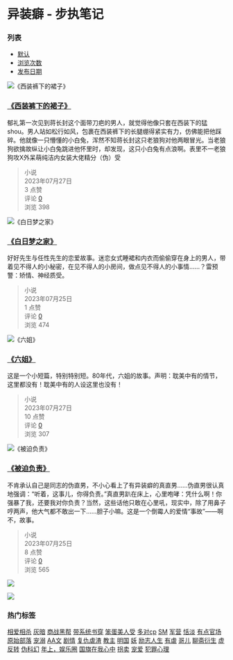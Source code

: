# 异装癖 - 步执笔记

### 列表

- [默认](?orderway=asc&orderby=default)
- [浏览次数](?orderway=desc&orderby=views)
- [发布日期](?orderway=desc&orderby=id)

![《西装裤下的裙子》](https://www.boluobiji.com/uploads/media/2017/11/151110513132-107x150.jpg)

### [《西装裤下的裙子》](/media/9262.html)

郁礼第一次见到蒋长封这个面带刀疤的男人，就觉得他像只套在西装下的猛shou。男人站如松行如风，包裹在西装裤下的长腿绷得紧实有力，仿佛能把他踩碎。他就像一只懵懂的小白兔，浑然不知蒋长封这只老狼狗对他两眼冒光。当老狼狗欲擒故纵让小白兔跳进他怀里时，却发现，这只小白兔有点浪啊。表里不一老狼狗攻X外呆萌纯洁内女装大佬精分（伪）受

> 小说  
> 2023年07月27日  
> 3 点赞  
> 评论 [0](https://www.boluobiji.com/media/9262.html#comments "评论数")  
> 浏览 398

![《白日梦之家》](http://www.buzhibiji.com/assets/img/default_bz.jpg)

### [《白日梦之家》](/media/10377.html)

好好先生与任性先生的恋爱故事。迷恋女式睡裙和内衣而偷偷穿在身上的男人，带着见不得人的小秘密，在见不得人的小房间，做点见不得人的小事情……？雷预警：矫情、神经质受。

> 小说  
> 2023年07月25日  
> 1 点赞  
> 评论 [0](https://www.buzhibiji.com/media/10377.html#comments "评论数")  
> 浏览 474

![《六姐》](https://www.boluobiji.com/uploads/media/2016/05/146410217885.png)

### [《六姐》](/media/11300.html)

这是一个小短篇，特别特别短。80年代，六姐的故事。声明：耽美中有的情节，这里都没有！耽美中有的人设这里也没有！

> 小说  
> 2023年07月27日  
> 10 点赞  
> 评论 [0](https://www.boluobiji.com/media/11300.html#comments "评论数")  
> 浏览 307

![《被迫负责》](https://www.boluobiji.com/uploads/media/2015/03/142745981987-150x150.jpg)

### [《被迫负责》](/media/12426.html)

不肯承认自己是同志的伪直男，不小心看上了有异装癖的真直男……伪直男很认真地强调：“听着，这事儿，你得负责。”真直男趴在床上，心里咆哮：凭什么啊！你强暴了我，还要我对你负责？当然，这些话他只敢在心里吼，现实中，除了用鼻子哼两声，他大气都不敢出一下……胆子小嘛。这是一个倒霉人的爱情“事故”——啊不，故事。

> 小说  
> 2023年07月25日  
> 8 点赞  
> 评论 [0](https://www.boluobiji.com/media/12426.html#comments "评论数")  
> 浏览 565

![](http://cms.buzhibiji.com/uploads/20230726/e33d66382b28eb3ccc09d510e6e25f4d.jpg)

![](http://cms.buzhibiji.com/uploads/20230726/e33d66382b28eb3ccc09d510e6e25f4d.jpg)

### 热门标签

[相爱相杀](/t/相爱相杀.html) [灰暗](/t/灰暗.html) [商战黑帮](/t/商战黑帮.html) [带系统书穿](/t/带系统书穿.html) [笨蛋美人受](/t/笨蛋美人受.html) [多对cp](/t/多对cp.html) [SM](/t/SM.html) [军营](/t/军营.html) [恬淡](/t/恬淡.html) [有点官场](/t/有点官场.html) [原始部落](/t/原始部落.html) [宠溺](/t/宠溺.html) [AA文](/t/AA文.html) [剧情](/t/剧情.html) [复仇虐渣](/t/复仇虐渣.html) [教主](/t/教主.html) [明国](/t/明国.html) [妖](/t/妖.html) [励志人生](/t/励志人生.html) [有虐](/t/有虐.html) [哥儿](/t/哥儿.html) [聊斋衍生](/t/聊斋衍生.html) [虚](/t/虚.html) [反转](/t/反转.html) [伪科幻](/t/伪科幻.html) [年上，娱乐圈](/t/年上，娱乐圈.html) [国旗在我心中](/t/国旗在我心中.html) [拐卖](/t/拐卖.html) [宠爱](/t/宠爱.html) [犯罪心理](/t/犯罪心理.html)